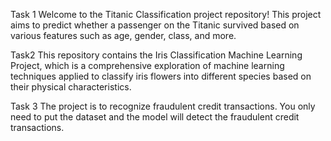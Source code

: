 Task 1 Welcome to the Titanic Classification project repository! This project aims to predict whether a passenger on the Titanic survived based on various features such as age, gender, class, and more.


Task2 This repository contains the Iris Classification Machine Learning Project, which is a comprehensive exploration of machine learning techniques applied to classify iris flowers into different species based on their physical characteristics.


Task 3 The project is to recognize fraudulent credit transactions. You only need to put the dataset and the model will detect the fraudulent credit transactions.
